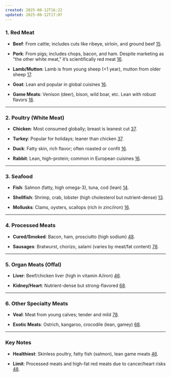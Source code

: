 ```yaml
---
created: 2025-08-12T16:22
updated: 2025-08-12T17:07
---
```

### **1. Red Meat**

- **Beef**: From cattle; includes cuts like ribeye, sirloin, and ground beef [1](https://www.masterclass.com/articles/10-types-of-meat-their-benefits-concerns-and-how-to-cook-each)[5](https://www.beststopinscott.com/a-guide-to-meat-the-8-cuts-of-beef/).
    
- **Pork**: From pigs; includes chops, bacon, and ham. Despite marketing as "the other white meat," it’s scientifically red meat [1](https://www.masterclass.com/articles/10-types-of-meat-their-benefits-concerns-and-how-to-cook-each)[6](https://betterme.world/articles/types-of-meat/).
    
- **Lamb/Mutton**: Lamb is from young sheep (<1 year), mutton from older sheep [1](https://www.masterclass.com/articles/10-types-of-meat-their-benefits-concerns-and-how-to-cook-each)[7](https://www.thedailymeal.com/1409047/ultimate-guide-buying-meat-grocery-store/).
    
- **Goat**: Lean and popular in global cuisines [1](https://www.masterclass.com/articles/10-types-of-meat-their-benefits-concerns-and-how-to-cook-each)[6](https://betterme.world/articles/types-of-meat/).
    
- **Game Meats**: Venison (deer), bison, wild boar, etc. Lean with robust flavors [1](https://www.masterclass.com/articles/10-types-of-meat-their-benefits-concerns-and-how-to-cook-each)[8](https://www.markys.com/blog/pros-and-cons-of-different-types-of-meat).
    

---

### **2. Poultry (White Meat)**

- **Chicken**: Most consumed globally; breast is leanest cut [3](https://www.bluecart.com/blog/popular-types-of-meat)[7](https://www.thedailymeal.com/1409047/ultimate-guide-buying-meat-grocery-store/).
    
- **Turkey**: Popular for holidays; leaner than chicken [3](https://www.bluecart.com/blog/popular-types-of-meat)[7](https://www.thedailymeal.com/1409047/ultimate-guide-buying-meat-grocery-store/).
    
- **Duck**: Fatty skin, rich flavor; often roasted or confit [1](https://www.masterclass.com/articles/10-types-of-meat-their-benefits-concerns-and-how-to-cook-each)[6](https://betterme.world/articles/types-of-meat/).
    
- **Rabbit**: Lean, high-protein; common in European cuisines [1](https://www.masterclass.com/articles/10-types-of-meat-their-benefits-concerns-and-how-to-cook-each)[6](https://betterme.world/articles/types-of-meat/).
    

---

### **3. Seafood**

- **Fish**: Salmon (fatty, high omega-3), tuna, cod (lean) [1](https://www.masterclass.com/articles/10-types-of-meat-their-benefits-concerns-and-how-to-cook-each)[4](https://www.nhs.uk/live-well/eat-well/food-types/meat-nutrition/).
    
- **Shellfish**: Shrimp, crab, lobster (high cholesterol but nutrient-dense) [1](https://www.masterclass.com/articles/10-types-of-meat-their-benefits-concerns-and-how-to-cook-each)[3](https://www.bluecart.com/blog/popular-types-of-meat).
    
- **Mollusks**: Clams, oysters, scallops (rich in zinc/iron) [1](https://www.masterclass.com/articles/10-types-of-meat-their-benefits-concerns-and-how-to-cook-each)[6](https://betterme.world/articles/types-of-meat/).
    

---

### **4. Processed Meats**

- **Cured/Smoked**: Bacon, ham, prosciutto (high sodium) [4](https://www.nhs.uk/live-well/eat-well/food-types/meat-nutrition/)[8](https://www.markys.com/blog/pros-and-cons-of-different-types-of-meat).
    
- **Sausages**: Bratwurst, chorizo, salami (varies by meat/fat content) [7](https://www.thedailymeal.com/1409047/ultimate-guide-buying-meat-grocery-store/)[8](https://www.markys.com/blog/pros-and-cons-of-different-types-of-meat).
    

---

### **5. Organ Meats (Offal)**

- **Liver**: Beef/chicken liver (high in vitamin A/iron) [4](https://www.nhs.uk/live-well/eat-well/food-types/meat-nutrition/)[6](https://betterme.world/articles/types-of-meat/).
    
- **Kidney/Heart**: Nutrient-dense but strong-flavored [6](https://betterme.world/articles/types-of-meat/)[8](https://www.markys.com/blog/pros-and-cons-of-different-types-of-meat).
    

---

### **6. Other Specialty Meats**

- **Veal**: Meat from young calves; tender and mild [7](https://www.thedailymeal.com/1409047/ultimate-guide-buying-meat-grocery-store/)[8](https://www.markys.com/blog/pros-and-cons-of-different-types-of-meat).
    
- **Exotic Meats**: Ostrich, kangaroo, crocodile (lean, gamey) [6](https://betterme.world/articles/types-of-meat/)[8](https://www.markys.com/blog/pros-and-cons-of-different-types-of-meat).
    

---

### **Key Notes**

- **Healthiest**: Skinless poultry, fatty fish (salmon), lean game meats [4](https://www.nhs.uk/live-well/eat-well/food-types/meat-nutrition/)[6](https://betterme.world/articles/types-of-meat/).
    
- **Limit**: Processed meats and high-fat red meats due to cancer/heart risks [4](https://www.nhs.uk/live-well/eat-well/food-types/meat-nutrition/)[8](https://www.markys.com/blog/pros-and-cons-of-different-types-of-meat).